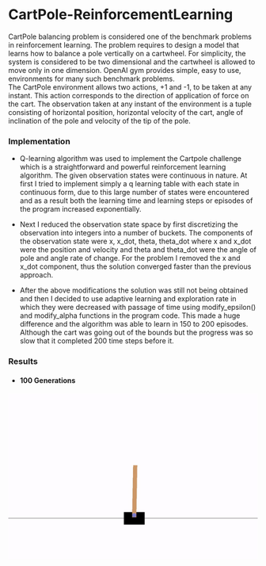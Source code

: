# CartPole-ReinforcementLearning


CartPole balancing problem is considered one of the benchmark problems in reinforcement learning. The problem requires to design a model that learns how to balance a pole vertically on a cartwheel. For simplicity, the system is considered to be two dimensional and the cartwheel is allowed to move only in one dimension. OpenAI gym provides simple, easy to use, environments for many such benchmark problems. The CartPole environment allows two actions, +1 and -1, to be taken at any instant. This action corresponds to the direction of application of force on the cart. The observation taken at any instant of the environment is a tuple consisting of horizontal position, horizontal velocity of the cart, angle of inclination of the pole and velocity of the tip of the pole.

### Implementation

* Q-learning algorithm was used to implement the Cartpole challenge which is a straightforward and powerful reinforcement learning algorithm. The given observation states were continuous in nature. At first I tried to implement simply a q learning table with each state in continuous form, due to this large number of states were encountered and as a result both the learning time and learning steps or episodes of the program increased exponentially. 


* Next I reduced the observation state space by first discretizing the observation into integers into a number of buckets. The components of the observation state were x, x_dot, theta, theta_dot where x and x_dot were the position and velocity and theta and theta_dot were the angle of pole and angle rate of change. For the problem I removed the x and x_dot component, thus the solution converged faster than the previous approach. 


* After the above modifications the solution was still not being obtained and then I decided to use adaptive learning and exploration rate in which they were decreased with passage of time using modify_epsilon() and modify_alpha functions in the program code. This made a huge difference and the algorithm was able to learn in 150 to 200 episodes. Although the cart was going out of the bounds but the progress was so slow that it completed 200 time steps before it. 

### Results

* #### 100 Generations

![alt text](https://github.com/deepanshu96/CartPole-ReinforcementLearning/blob/master/ext/100gen.gif)
